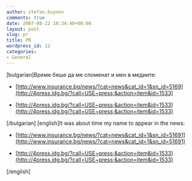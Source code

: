 ```yaml
---
author: stefan.buynov
comments: true
date: 2007-08-22 10:34:40+00:00
layout: post
slug: pr
title: PR
wordpress_id: 12
categories:
- General
---
```


[bulgarian]Време беше да ме споменат и мен в медиите:



	
  * [http://www.insurance.bg/news/?cat=news&cat_id=1&sn_id=5169](http://4press.idg.bg/?call=USE~press;&action=item&id=1533)

	
  * [http://4press.idg.bg/?call=USE~press;&action=item&id=1533](http://4press.idg.bg/?call=USE~press;&action=item&id=1533)


[/bulgarian]
[english]It was about time my name to appear in the news:

	
  * [http://www.insurance.bg/news/?cat=news&cat_id=1&sn_id=51691](http://www.insurance.bg/news/?cat=news&cat_id=1&sn_id=51691)

	
  * [http://4press.idg.bg/?call=USE~press;&action=item&id=1533](http://4press.idg.bg/?call=USE~press;&action=item&id=1533)


[/english]
